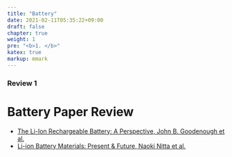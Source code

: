 ```yaml
---
title: "Battery"
date: 2021-02-11T05:35:22+09:00
draft: false
chapter: true
weight: 1
pre: "<b>1. </b>"
katex: true
markup: mmark
---
```

### Review 1

# Battery Paper Review

- [The Li-Ion Rechargeable Battery: A Perspective, John B. Goodenough et al.](/paper_review/battery/goodenough2013/)
- [Li-ion Battery Materials: Present & Future, Naoki Nitta et al.](/paper_review/battery/nitta2015/)
